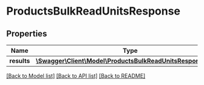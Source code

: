 # ProductsBulkReadUnitsResponse

## Properties
Name | Type | Description | Notes
------------ | ------------- | ------------- | -------------
**results** | [**\Swagger\Client\Model\ProductsBulkReadUnitsResponseItem[]**](ProductsBulkReadUnitsResponseItem.md) |  | [optional] 

[[Back to Model list]](../README.md#documentation-for-models) [[Back to API list]](../README.md#documentation-for-api-endpoints) [[Back to README]](../README.md)


